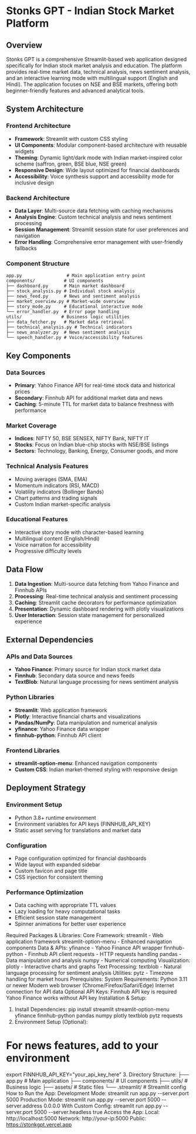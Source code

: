 # Stonks GPT - Indian Stock Market Platform

## Overview

Stonks GPT is a comprehensive Streamlit-based web application designed specifically for Indian stock market analysis and education. The platform provides real-time market data, technical analysis, news sentiment analysis, and an interactive learning mode with multilingual support (English and Hindi). The application focuses on NSE and BSE markets, offering both beginner-friendly features and advanced analytical tools.

## System Architecture

### Frontend Architecture
- **Framework**: Streamlit with custom CSS styling
- **UI Components**: Modular component-based architecture with reusable widgets
- **Theming**: Dynamic light/dark mode with Indian market-inspired color scheme (saffron, green, BSE blue, NSE green)
- **Responsive Design**: Wide layout optimized for financial dashboards
- **Accessibility**: Voice synthesis support and accessibility mode for inclusive design

### Backend Architecture
- **Data Layer**: Multi-source data fetching with caching mechanisms
- **Analysis Engine**: Custom technical analysis and news sentiment processing
- **Session Management**: Streamlit session state for user preferences and navigation
- **Error Handling**: Comprehensive error management with user-friendly fallbacks

### Component Structure
```
app.py                 # Main application entry point
components/           # UI components
├── dashboard.py      # Main market dashboard
├── stock_analysis.py # Individual stock analysis
├── news_feed.py      # News and sentiment analysis
├── market_overview.py # Market-wide overview
├── story_mode.py     # Educational interactive mode
└── error_handler.py  # Error page handling
utils/               # Business logic utilities
├── data_fetcher.py   # Market data retrieval
├── technical_analysis.py # Technical indicators
├── news_analyzer.py  # News sentiment analysis
└── speech_handler.py # Voice/accessibility features
```

## Key Components

### Data Sources
- **Primary**: Yahoo Finance API for real-time stock data and historical prices
- **Secondary**: Finnhub API for additional market data and news
- **Caching**: 5-minute TTL for market data to balance freshness with performance

### Market Coverage
- **Indices**: NIFTY 50, BSE SENSEX, NIFTY Bank, NIFTY IT
- **Stocks**: Focus on Indian blue-chip stocks with NSE/BSE listings
- **Sectors**: Technology, Banking, Energy, Consumer goods, and more

### Technical Analysis Features
- Moving averages (SMA, EMA)
- Momentum indicators (RSI, MACD)
- Volatility indicators (Bollinger Bands)
- Chart patterns and trading signals
- Custom Indian market-specific analysis

### Educational Features
- Interactive story mode with character-based learning
- Multilingual content (English/Hindi)
- Voice narration for accessibility
- Progressive difficulty levels

## Data Flow

1. **Data Ingestion**: Multi-source data fetching from Yahoo Finance and Finnhub APIs
2. **Processing**: Real-time technical analysis and sentiment processing
3. **Caching**: Streamlit cache decorators for performance optimization
4. **Presentation**: Dynamic dashboard rendering with plotly visualizations
5. **User Interaction**: Session state management for personalized experience

## External Dependencies

### APIs and Data Sources
- **Yahoo Finance**: Primary source for Indian stock market data
- **Finnhub**: Secondary data source and news feeds
- **TextBlob**: Natural language processing for news sentiment analysis

### Python Libraries
- **Streamlit**: Web application framework
- **Plotly**: Interactive financial charts and visualizations
- **Pandas/NumPy**: Data manipulation and numerical analysis
- **yfinance**: Yahoo Finance data wrapper
- **finnhub-python**: Finnhub API client

### Frontend Libraries
- **streamlit-option-menu**: Enhanced navigation components
- **Custom CSS**: Indian market-themed styling with responsive design

## Deployment Strategy

### Environment Setup
- Python 3.8+ runtime environment
- Environment variables for API keys (FINNHUB_API_KEY)
- Static asset serving for translations and market data

### Configuration
- Page configuration optimized for financial dashboards
- Wide layout with expanded sidebar
- Custom favicon and page title
- CSS injection for consistent theming

### Performance Optimization
- Data caching with appropriate TTL values
- Lazy loading for heavy computational tasks
- Efficient session state management
- Spinner animations for better user experience

Required Packages & Libraries:
  Core Framework:
  streamlit - Web application framework
  streamlit-option-menu - Enhanced navigation components
Data & APIs:
  yfinance - Yahoo Finance API wrapper
  finnhub-python - Finnhub API client
  requests - HTTP requests handling
  pandas - Data manipulation and analysis
  numpy - Numerical computing
Visualization:
  plotly - Interactive charts and graphs
Text Processing:
  textblob - Natural language processing for sentiment analysis
Utilities:
  pytz - Timezone handling for market hours
Prerequisites:
  System Requirements:
  Python 3.11 or newer
  Modern web browser (Chrome/Firefox/Safari/Edge)
  Internet connection for API data
Optional API Keys:
  Finnhub API key is required
  Yahoo Finance works without API key
Installation & Setup:
  1. Install Dependencies:
  pip install streamlit streamlit-option-menu yfinance finnhub-python pandas numpy plotly textblob pytz requests
  2. Environment Setup (Optional):
  # For news features, add to your environment
  export FINNHUB_API_KEY="your_api_key_here"
  3. Directory Structure:
  ├── app.py                 # Main application
  ├── components/            # UI components
  ├── utils/                 # Business logic
  ├── assets/               # Static files
  └── .streamlit/           # Streamlit config
How to Run the App:
  Development Mode:
  streamlit run app.py --server.port 5000
  Production Mode:
  streamlit run app.py --server.port 5000 --server.address 0.0.0.0
  With Custom Config:
  streamlit run app.py --server.port 5000 --server.headless true
Access the App:
  Local: http://localhost:5000
  Network: http://your-ip:5000
  Public: https://stonkgpt.vercel.app

